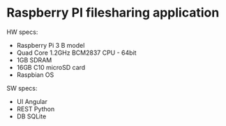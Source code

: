 # Raspberry PI filesharing application

HW specs:
* Raspberry Pi 3 B model
* Quad Core 1.2GHz BCM2837 CPU - 64bit
* 1GB SDRAM
* 16GB C10 microSD card
* Raspbian OS

SW specs:
* UI Angular
* REST Python
* DB SQLite
